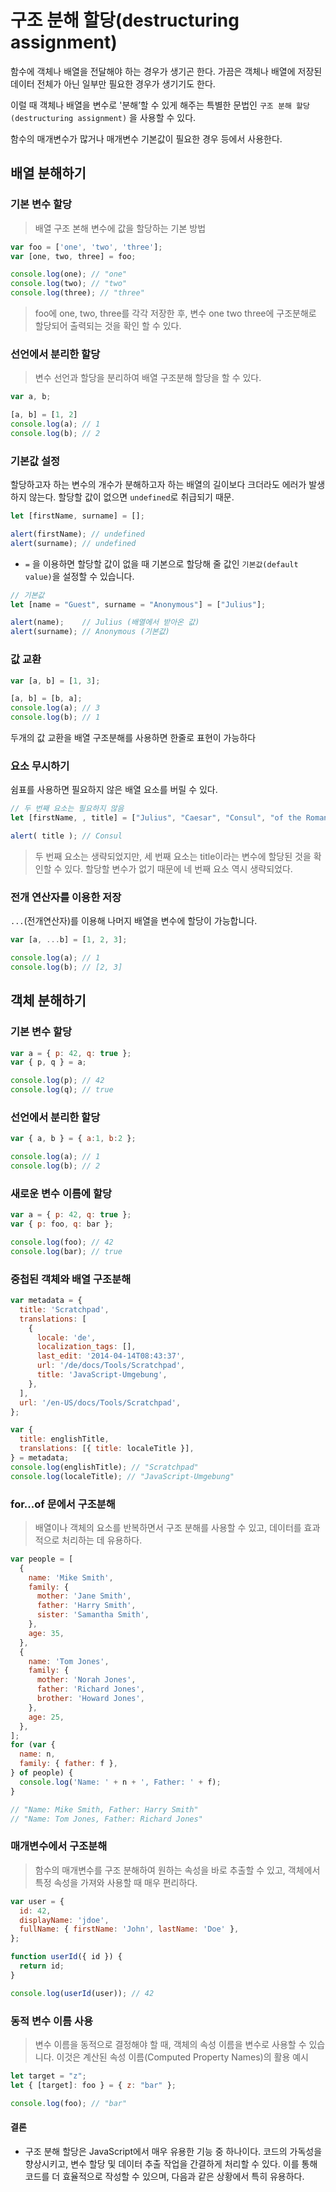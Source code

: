 # 구조 분해 할당(destructuring assignment)
함수에 객체나 배열을 전달해야 하는 경우가 생기곤 한다. 가끔은 객체나 배열에 저장된 데이터 전체가 아닌 일부만 필요한 경우가 생기기도 한다.

이럴 때 객체나 배열을 변수로 '분해’할 수 있게 해주는 특별한 문법인 `구조 분해 할당(destructuring assignment)` 을 사용할 수 있다.

함수의 매개변수가 많거나 매개변수 기본값이 필요한 경우 등에서 사용한다.

## 배열 분해하기

### 기본 변수 할당 
> 배열 구조 본해 변수에 값을 할당하는 기본 방법

```js
var foo = ['one', 'two', 'three'];
var [one, two, three] = foo;

console.log(one); // "one"
console.log(two); // "two"
console.log(three); // "three"
```
> foo에 one, two, three를 각각 저장한 후, 변수 one two three에 구조분해로 할당되어 출력되는 것을 확인 할 수 있다.

### 선언에서 분리한 할당
> 변수 선언과 할당을 분리하여 배열 구조분해 할당을 할 수 있다.

```js
var a, b;

[a, b] = [1, 2]
console.log(a); // 1
console.log(b); // 2
```

### 기본값 설정

할당하고자 하는 변수의 개수가 분해하고자 하는 배열의 길이보다 크더라도 에러가 발생하지 않는다. 할당할 값이 없으면 `undefined`로 취급되기 때문.

```js
let [firstName, surname] = [];

alert(firstName); // undefined
alert(surname); // undefined
```

* `=` 을 이용하면 할당할 값이 없을 때 기본으로 할당해 줄 값인 `기본값(default value)`을 설정할 수 있습니다.

```js
// 기본값
let [name = "Guest", surname = "Anonymous"] = ["Julius"];

alert(name);    // Julius (배열에서 받아온 값)
alert(surname); // Anonymous (기본값)
```
### 값 교환

```js
var [a, b] = [1, 3];

[a, b] = [b, a];
console.log(a); // 3
console.log(b); // 1
```
두개의 값 교환을 배열 구조분해를 사용하면 한줄로 표현이 가능하다

### 요소 무시하기
쉼표를 사용하면 필요하지 않은 배열 요소를 버릴 수 있다.
```js
// 두 번째 요소는 필요하지 않음
let [firstName, , title] = ["Julius", "Caesar", "Consul", "of the Roman Republic"];

alert( title ); // Consul
```
> 두 번째 요소는 생략되었지만, 세 번째 요소는 title이라는 변수에 할당된 것을 확인할 수 있다. 할당할 변수가 없기 때문에 네 번째 요소 역시 생략되었다.

### 전개 연산자를 이용한 저장
`...`(전개연산자)를 이용해 나머지 배열을 변수에 할당이 가능합니다.

```js
var [a, ...b] = [1, 2, 3];

console.log(a); // 1
console.log(b); // [2, 3]
```

## 객체 분해하기

### 기본 변수 할당
```js
var a = { p: 42, q: true };
var { p, q } = a;

console.log(p); // 42
console.log(q); // true
```

### 선언에서 분리한 할당
```js
var { a, b } = { a:1, b:2 };

console.log(a); // 1
console.log(b); // 2
```

### 새로운 변수 이름에 할당
```js
var a = { p: 42, q: true };
var { p: foo, q: bar };

console.log(foo); // 42
console.log(bar); // true
```

### 중첩된 객체와 배열 구조분해
```js
var metadata = {
  title: 'Scratchpad',
  translations: [
    {
      locale: 'de',
      localization_tags: [],
      last_edit: '2014-04-14T08:43:37',
      url: '/de/docs/Tools/Scratchpad',
      title: 'JavaScript-Umgebung',
    },
  ],
  url: '/en-US/docs/Tools/Scratchpad',
};

var {
  title: englishTitle,
  translations: [{ title: localeTitle }],
} = metadata;
console.log(englishTitle); // "Scratchpad"
console.log(localeTitle); // "JavaScript-Umgebung"
```

### for...of 문에서 구조분해
> 배열이나 객체의 요소를 반복하면서 구조 분해를 사용할 수 있고, 데이터를 효과적으로 처리하는 데 유용하다.
```js
var people = [
  {
    name: 'Mike Smith',
    family: {
      mother: 'Jane Smith',
      father: 'Harry Smith',
      sister: 'Samantha Smith',
    },
    age: 35,
  },
  {
    name: 'Tom Jones',
    family: {
      mother: 'Norah Jones',
      father: 'Richard Jones',
      brother: 'Howard Jones',
    },
    age: 25,
  },
];
for (var {
  name: n,
  family: { father: f },
} of people) {
  console.log('Name: ' + n + ', Father: ' + f);
}

// "Name: Mike Smith, Father: Harry Smith" 
// "Name: Tom Jones, Father: Richard Jones"

```

### 매개변수에서 구조분해
> 함수의 매개변수를 구조 분해하여 원하는 속성을 바로 추출할 수 있고, 객체에서 특정 속성을 가져와 사용할 때 매우 편리하다.

```js
var user = {
  id: 42,
  displayName: 'jdoe',
  fullName: { firstName: 'John', lastName: 'Doe' },
};

function userId({ id }) {
  return id;
}

console.log(userId(user)); // 42
```

### 동적 변수 이름 사용
> 변수 이름을 동적으로 결정해야 할 때, 객체의 속성 이름을 변수로 사용할 수 있습니다. 이것은 계산된 속성 이름(Computed Property Names)의 활용 예시

```js
let target = "z"; 
let { [target]: foo } = { z: "bar" };

console.log(foo); // "bar"
```

#### 결론
* 구조 분해 할당은 JavaScript에서 매우 유용한 기능 중 하나이다. 코드의 가독성을 향상시키고, 변수 할당 및 데이터 추출 작업을 간결하게 처리할 수 있다. 이를 통해 코드를 더 효율적으로 작성할 수 있으며, 다음과 같은 상황에서 특히 유용하다.

